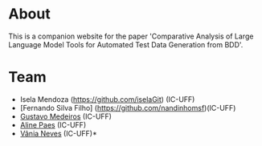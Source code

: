 # About

This is a companion website for the paper 'Comparative Analysis of Large Language Model Tools for Automated Test Data Generation from BDD'. 


# Team
* Isela Mendoza (https://github.com/iselaGit) (IC-UFF)
* [Fernando Silva Filho] (https://github.com/nandinhomsf)(IC-UFF)
* [Gustavo Medeiros](https://github.com/GusMedeiros) (IC-UFF)
* [Aline Paes](https://github.com/alinepaes) (IC-UFF)
* [Vânia Neves](https://github.com/vaniaon) (IC-UFF)* 
